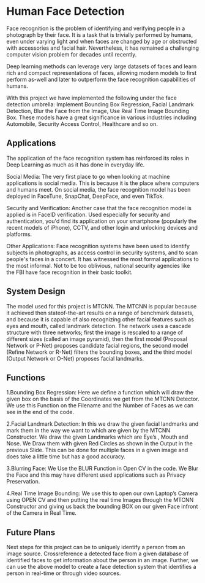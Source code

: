 
# Human Face Detection

Face recognition is the problem of identifying and verifying people in a photograph by their face. It is
a task that is trivially performed by humans, even under varying light and when faces are changed by
age or obstructed with accessories and facial hair. Nevertheless, it has remained a challenging
computer vision problem for decades until recently.


Deep learning methods can leverage very large datasets of faces and learn rich and compact
representations of faces, allowing modern models to first perform as-well and later to outperform the
face recognition capabilities of humans.


With this project we have implemented the following under the face detection umbrella: Implement
Bounding Box Regression, Facial Landmark Detection, Blur the Face from the Image, Use Real Time
Image Bounding Box. These models have a great significance in various industries including
Automobile, Security Access Control, Healthcare and so on.



## Applications

The application of the face recognition system has reinforced its roles in Deep Learning as much as
it has done in everyday life.

Social Media: The very first place to go when looking at machine applications is social media. This
is because it is the place where computers and humans meet. On social media, the face recognition
model has been deployed in FaceTune, SnapChat, DeepFace, and even TikTok.

Security and Verification: Another case that the face recognition model is applied is in FaceID
verification. Used especially for security and authentication, you'd find its application on your
smartphone (popularly the recent models of iPhone), CCTV, and other login and unlocking devices
and platforms.

Other Applications: Face recognition systems have been used to identify subjects in photographs, as
access control in security systems, and to scan people's faces in a concert. It has witnessed the most
formal applications to the most informal. Not to be too oblivious, national security agencies like the
FBI have face recognition in their basic toolkit. 


## System Design

The model used for this project is MTCNN. The MTCNN is popular because it achieved then stateof-the-art results on a range of benchmark datasets, and because it is capable of also recognizing
other facial features such as eyes and mouth, called landmark detection. The network uses a cascade
structure with three networks; first the image is rescaled to a range of different sizes (called an
image pyramid), then the first model (Proposal Network or P-Net) proposes candidate facial
regions, the second model (Refine Network or R-Net) filters the bounding boxes, and the third
model (Output Network or O-Net) proposes facial landmarks.


## Functions

1.Bounding Box Regression:
Here we define a function which will draw the given box on the basis of the Coordinates we get from the MTCNN Detector. We use this Function on the Filename and the
Number of Faces as we can see in the end of the code. 

2.Facial Landmark Detection: In this we draw the given facial landmarks and mark them in the way
we want to which are given by the MTCNN Constructor. We draw the given Landmarks which are
Eye’s , Mouth and Nose. We Draw them with given Red Circles as shown in the Output in the
previous Slide. This can be done for multiple faces in a given image and does take a little time but
has a good accuracy.

3.Blurring Face: We Use the BLUR Function in Open CV in the code. We Blur the Face and this may
have different used applications such as Privacy Preservation.

4.Real Time Image Bounding: We use this to open our own Laptop’s Camera using OPEN CV and
then putting the real time Images through the MTCNN Constructor and giving us back the
bounding BOX on our given Face infront of the Camera in Real Time.
## Future Plans
Next steps for this project can be to uniquely identify a person from an image source. Crossreference a detected face from a given database of identified faces to get information about the
person in an image. Further, we can use the above model to create a face detection system that
identifies a person in real-time or through video sources.